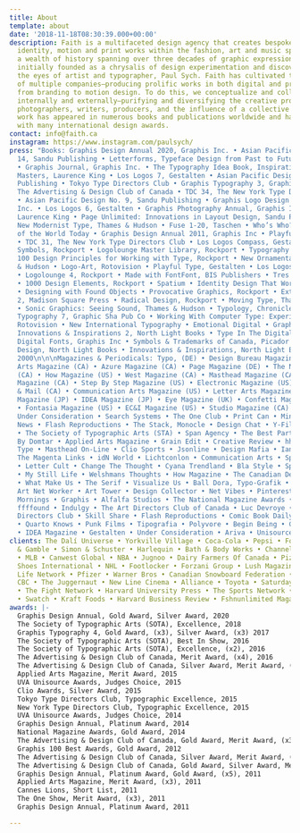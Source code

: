```yaml
---
title: About
template: about
date: '2018-11-18T08:30:39.000+00:00'
description: Faith is a multifaceted design agency that creates bespoke typography,
  identity, motion and print works within the fashion, art and music spectrum. With
  a wealth of history spanning over three decades of graphic expression, Faith was
  initially founded as a chrysalis of design experimentation and discovery through
  the eyes of artist and typographer, Paul Sych. Faith has cultivated the visual vocabulary
  of multiple companies—producing prolific works in both digital and print ranging
  from branding to motion design. To do this, we conceptualize and collaborate both
  internally and externally—purifying and diversifying the creative process alongside
  photographers, writers, producers, and the influence of a collective skillset. Our
  work has appeared in numerous books and publications worldwide and has been celebrated
  with many international design awards.
contact: info@faith.ca
instagram: https://www.instagram.com/paulsych/
press: "Books: Graphis Design Annual 2020, Graphis Inc. • Asian Pacific Design No.
  14, Sandu Publishing • Letterforms, Typeface Design from Past to Future, Rockport
  • Graphis Journal, Graphis Inc. • The Typography Idea Book, Inspiration from 50
  Masters, Laurence King • Los Logos 7, Gestalten • Asian Pacific Design No. 12, Sandu
  Publishing • Tokyo Type Directors Club • Graphis Typography 3, Graphis Inc. • Directions,
  The Advertising & Design Club of Canada • TDC 34, The New York Type Directors Club
  • Asian Pacific Design No. 9, Sandu Publishing • Graphis Logo Design 8, Graphis
  Inc. • Los Logos 6, Gestalten • Graphis Photography Annual, Graphis Inc. • Symbol,
  Laurence King • Page Unlimited: Innovations in Layout Design, Sandu Publishing •
  New Modernist Type, Thames & Hudson • Fuse 1-20, Taschen • Who’s Who?, Graphic Designers
  of the World Today • Graphis Design Annual 2011, Graphis Inc • Playful Type 2, Gestalten
  • TDC 31, The New York Type Directors Club • Los Logos Compass, Gestalten • 1000
  Symbols, Rockport • Logolounge Master Library, Rockport • Typography Essentials:
  100 Design Principles for Working with Type, Rockport • New Ornamental Type, Thames
  & Hudson • Logo-Art, Rotovision • Playful Type, Gestalten • Los Logos 4, Gestalten
  • Logolounge 4, Rockport • Made with FontFont, BIS Publishers • Tres Logos, Gestalten
  • 1000 Design Elements, Rockport • Spatium • Identity Design That Works, Rockport
  • Designing with Found Objects • Provocative Graphics, Rockport • Extreme Fonts
  2, Madison Square Press • Radical Design, Rockport • Moving Type, Thames & Hudson
  • Sonic Graphics: Seeing Sound, Thames & Hudson • Typology, Chronicle Books • Applied
  Typography 7, Graphic Sha Pub Co • Working With Computer Type: Experimental Typography,
  Rotovision • New International Typography • Emotional Digital • Graphic Design:
  Innovations & Inspirations 2, North Light Books • Type In The Digital Age • Graphis
  Digital Fonts, Graphis Inc • Symbols & Trademarks of Canada, Picador • Street Smart
  Design, North Light Books • Innovations & Inspirations, North Light Books • Design
  2000\n\n\nMagazines & Periodicals: Typo, (DE) • Design Bureau Magazine (US) • Applied
  Arts Magazine (CA) • Azure Magazine (CA) • Page Magazine (DE) • The National Post
  (CA) • How Magazine (US) • West Magazine (CA) • Masthead Magazine (CA) • Your Office
  Magazine (CA) • Step By Step Magazine (US) • Electronic Magazine (US) • The Globe
  & Mail (CA) • Communication Arts Magazine (US) • Letter Arts Magazine (US) • iDN
  Magazine (JP) • IDEA Magazine (JP) • Eye Magazine (UK) • Confetti Magazine (US)
  • Fontasia Magazine (US) • EC&I Magazine (US) • Studio Magazine (CA) \n\n\nOnline:
  Under Consideration • Search Systems • The One Club • Print Can • Ming Pao Daily
  News • Flash Reproductions • The Stack, Monocle • Design Chat • Y-File, York University
  • The Society of Typographic Arts (STA) • Span Agency • The Best Part • BlueLine
  By Domtar • Applied Arts Magazine • Grain Edit • Creative Review • hhhound • Creative
  Type • Masthead On-Line • Clio Sports • Jsonline • Design Mafia • Ian Claridge •
  The Magenta Links • idN World • Lichtconlon • Communication Arts • Spectrum Collective
  • Letter Cult • Change The Thought • Cyana Trendland • Bla Style • Spek*Trum • Tumbler
  • My Still Life • Welshmans Thoughts • How Magazine • The Canadian Design Resource
  • What Make Us • The Serif • Visualize Us • Ball Dora, Typo-Grafik • Coroflot •
  Art Net Worker • Art Tower • Design Collector • Net Vibes • Pinterest • Creative
  Mornings • Graphis • Alfalfa Studios • The National Magazine Awards • Behance •
  ffffound • Indulgy • The Art Directors Club of Canada • Luc Devroye • New York Type
  Directors Club • Skill Share • Flash Reproductions • Comic Book Daily • 1006w10
  • Quarto Knows • Punk Films • Tipografia • Polyvore • Begin Being • Canadian Mags
  • IDEA Magazine • Gestalten • Under Consideration • Ariva • Unisource"
clients: The Dalí Universe • Yorkville Village • Coca-Cola • Pepsi • Ford • Proctor
  & Gamble • Simon & Schuster • Harlequin • Bath & Body Works • Channel Zero • McDonalds
  • MLB • Canwest Global • NBA • Jugnoo • Dairy Farmers Of Canada • Pizza Nova • Bata
  Shoes International • NHL • Footlocker • Forzani Group • Lush Magazine • Outdoor
  Life Network • Pfizer • Warner Bros • Canadian Snowboard Federation • Bacardi •
  CBC • The Juggernaut • New Line Cinema • Alliance • Toyota • Saturday Night Magazine
  • The Fight Network • Harvard University Press • The Sports Network • Terra Footwear
  • Swatch • Kraft Foods • Harvard Business Review • Fshnunlimited Magazine
awards: |-
  Graphis Design Annual, Gold Award, Silver Award, 2020
  The Society of Typographic Arts (SOTA), Excellence, 2018
  Graphis Typography 4, Gold Award, (x3), Silver Award, (x3) 2017
  The Society of Typographic Arts (SOTA), Best In Show, 2016
  The Society of Typographic Arts (SOTA), Excellence, (x2), 2016
  The Advertising & Design Club of Canada, Merit Award, (x4), 2016
  The Advertising & Design Club of Canada, Silver Award, Merit Award, (x4), 2015
  Applied Arts Magazine, Merit Award, 2015
  UVA Unisource Awards, Judges Choice, 2015
  Clio Awards, Silver Award, 2015
  Tokyo Type Directors Club, Typographic Excellence, 2015
  New York Type Directors Club, Typographic Excellence, 2015
  UVA Unisource Awards, Judges Choice, 2014
  Graphis Design Annual, Platinum Award, 2014
  National Magazine Awards, Gold Award, 2014
  The Advertising & Design Club of Canada, Gold Award, Merit Award, (x3), 2014
  Graphis 100 Best Awards, Gold Award, 2012
  The Advertising & Design Club of Canada, Silver Award, Merit Award, (x4), 2012
  The Advertising & Design Club of Canada, Gold Award, Silver Award, Merit Award, (x3), 2011
  Graphis Design Annual, Platinum Award, Gold Award, (x5), 2011
  Applied Arts Magazine, Merit Award, (x3), 2011
  Cannes Lions, Short List, 2011
  The One Show, Merit Award, (x3), 2011
  Graphis Design Annual, Platinum Award, 2011

---
```

